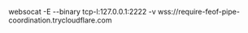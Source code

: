 websocat -E --binary tcp-l:127.0.0.1:2222 -v  wss://require-feof-pipe-coordination.trycloudflare.com 
